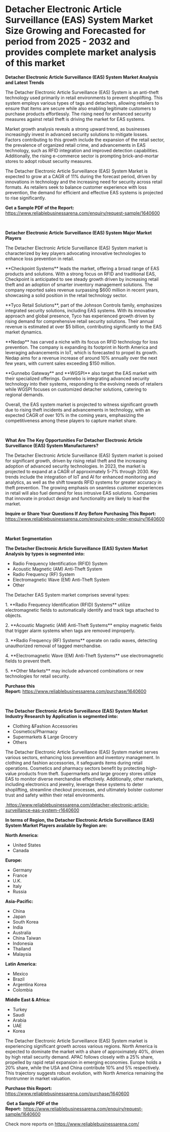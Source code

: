 <p><h1>Detacher Electronic Article Surveillance (EAS) System Market Size Growing and Forecasted for period from 2025 - 2032 and provides complete market analysis of this market</h1></p><p><strong>Detacher Electronic Article Surveillance (EAS) System Market Analysis and Latest Trends</strong></p>
<p><p>The Detacher Electronic Article Surveillance (EAS) System is an anti-theft technology used primarily in retail environments to prevent shoplifting. This system employs various types of tags and detachers, allowing retailers to ensure that items are secure while also enabling legitimate customers to purchase products effortlessly. The rising need for enhanced security measures against retail theft is driving the market for EAS systems.</p><p>Market growth analysis reveals a strong upward trend, as businesses increasingly invest in advanced security solutions to mitigate losses. Factors contributing to this growth include the expansion of the retail sector, the prevalence of organized retail crime, and advancements in EAS technology, such as RFID integration and improved detection capabilities. Additionally, the rising e-commerce sector is prompting brick-and-mortar stores to adopt robust security measures.</p><p>The Detacher Electronic Article Surveillance (EAS) System Market is expected to grow at a CAGR of 11% during the forecast period, driven by innovations in technology and the increasing need for security across retail formats. As retailers seek to balance customer experience with loss prevention, the demand for efficient and effective EAS systems is projected to rise significantly.</p></p>
<p><strong>Get a Sample PDF of the Report:&nbsp;</strong> <a href="https://www.reliablebusinessarena.com/enquiry/request-sample/1640600?utm_campaign=3566&utm_medium=2&utm_source=Github&utm_content=ia&utm_term=23032025&utm_id=detacher-electronic-article-surveillance-eas-system">https://www.reliablebusinessarena.com/enquiry/request-sample/1640600</a></p>
<p>&nbsp;</p>
<p><strong>Detacher Electronic Article Surveillance (EAS) System Major Market Players</strong></p>
<p><p>The Detacher Electronic Article Surveillance (EAS) System market is characterized by key players advocating innovative technologies to enhance loss prevention in retail. </p><p>**Checkpoint Systems** leads the market, offering a broad range of EAS products and solutions. With a strong focus on RFID and traditional EAS, Checkpoint is anticipated to see steady growth driven by increasing retail theft and an adoption of smarter inventory management solutions. The company reported sales revenue surpassing $600 million in recent years, showcasing a solid position in the retail technology sector.</p><p>**Tyco Retail Solutions**, part of the Johnson Controls family, emphasizes integrated security solutions, including EAS systems. With its innovative approach and global presence, Tyco has experienced growth driven by rising demand for comprehensive retail security solutions. Their annual revenue is estimated at over $5 billion, contributing significantly to the EAS market dynamics.</p><p>**Nedap** has carved a niche with its focus on RFID technology for loss prevention. The company is expanding its footprint in North America and leveraging advancements in IoT, which is forecasted to propel its growth. Nedap aims for a revenue increase of around 10% annually over the next few years, with current sales exceeding $150 million.</p><p>**Gunnebo Gateway** and **WGSPI** also target the EAS market with their specialized offerings. Gunnebo is integrating advanced security technology into their systems, responding to the evolving needs of retailers while WGSPI focuses on customized detacher solutions, catering to regional demands.</p><p>Overall, the EAS system market is projected to witness significant growth due to rising theft incidents and advancements in technology, with an expected CAGR of over 10% in the coming years, emphasizing the competitiveness among these players to capture market share.</p></p>
<p>&nbsp;</p>
<p><strong>What Are The Key Opportunities For Detacher Electronic Article Surveillance (EAS) System Manufacturers?</strong></p>
<p><p>The Detacher Electronic Article Surveillance (EAS) System market is poised for significant growth, driven by rising retail theft and the increasing adoption of advanced security technologies. In 2023, the market is projected to expand at a CAGR of approximately 5-7% through 2030. Key trends include the integration of IoT and AI for enhanced monitoring and analytics, as well as the shift towards RFID systems for greater accuracy in theft prevention. The growing emphasis on seamless customer experiences in retail will also fuel demand for less intrusive EAS solutions. Companies that innovate in product design and functionality are likely to lead the market.</p></p>
<p><strong>Inquire or Share Your Questions If Any Before Purchasing This Report:</strong> <a href="https://www.reliablebusinessarena.com/enquiry/pre-order-enquiry/1640600?utm_campaign=3566&utm_medium=2&utm_source=Github&utm_content=ia&utm_term=23032025&utm_id=detacher-electronic-article-surveillance-eas-system">https://www.reliablebusinessarena.com/enquiry/pre-order-enquiry/1640600</a></p>
<p>&nbsp;</p>
<p><strong>Market Segmentation</strong></p>
<p><strong>The Detacher Electronic Article Surveillance (EAS) System Market Analysis by types is segmented into:</strong></p>
<p><ul><li>Radio Frequency Identification (RFID) System</li><li>Acoustic Magnetic (AM) Anti-Theft System</li><li>Radio Frequency (RF) System</li><li>Electromagnetic Wave (EM) Anti-Theft System</li><li>Other</li></ul></p>
<p><p>The Detacher EAS System market comprises several types: </p><p>1. **Radio Frequency Identification (RFID) Systems** utilize electromagnetic fields to automatically identify and track tags attached to objects. </p><p>2. **Acoustic Magnetic (AM) Anti-Theft Systems** employ magnetic fields that trigger alarm systems when tags are removed improperly. </p><p>3. **Radio Frequency (RF) Systems** operate on radio waves, detecting unauthorized removal of tagged merchandise. </p><p>4. **Electromagnetic Wave (EM) Anti-Theft Systems** use electromagnetic fields to prevent theft. </p><p>5. **Other Markets** may include advanced combinations or new technologies for retail security.</p></p>
<p><strong>Purchase this Report:&nbsp;</strong><a href="https://www.reliablebusinessarena.com/purchase/1640600?utm_campaign=3566&utm_medium=2&utm_source=Github&utm_content=ia&utm_term=23032025&utm_id=detacher-electronic-article-surveillance-eas-system">https://www.reliablebusinessarena.com/purchase/1640600</a></p>
<p>&nbsp;</p>
<p><strong>The Detacher Electronic Article Surveillance (EAS) System Market Industry Research by Application is segmented into:</strong></p>
<p><ul><li>Clothing &Fashion Accessories</li><li>Cosmetics/Pharmacy</li><li>Supermarkets & Large Grocery</li><li>Others</li></ul></p>
<p><p>The Detacher Electronic Article Surveillance (EAS) System market serves various sectors, enhancing loss prevention and inventory management. In clothing and fashion accessories, it safeguards items during retail operations. Cosmetics and pharmacy sectors benefit by protecting high-value products from theft. Supermarkets and large grocery stores utilize EAS to monitor diverse merchandise effectively. Additionally, other markets, including electronics and jewelry, leverage these systems to deter shoplifting, streamline checkout processes, and ultimately bolster customer trust and safety within their retail environments.</p></p>
<p><a href="https://www.reliablebusinessarena.com/detacher-electronic-article-surveillance-eas-system-r1640600?utm_campaign=3566&utm_medium=2&utm_source=Github&utm_content=ia&utm_term=23032025&utm_id=detacher-electronic-article-surveillance-eas-system">&nbsp;https://www.reliablebusinessarena.com/detacher-electronic-article-surveillance-eas-system-r1640600</a></p>
<p><strong>In terms of Region, the Detacher Electronic Article Surveillance (EAS) System Market Players available by Region are:</strong></p>
<p>
    <p> <strong> North America: </strong>
        <ul>
            <li>United States</li>
            <li>Canada</li>
        </ul>
        </p> 
    <p> <strong> Europe: </strong>
        <ul>
            <li>Germany</li>
            <li>France</li>
            <li>U.K.</li>
            <li>Italy</li>
            <li>Russia</li>
        </ul>
        </p> 
    <p> <strong> Asia-Pacific: </strong>
        <ul>
            <li>China</li>
            <li>Japan</li>
            <li>South Korea</li>
            <li>India</li>
            <li>Australia</li>
            <li>China Taiwan</li>
            <li>Indonesia</li>
            <li>Thailand</li>
            <li>Malaysia</li>
        </ul>
        </p> 
    <p> <strong> Latin America: </strong>
        <ul>
            <li>Mexico</li>
            <li>Brazil</li>
            <li>Argentina Korea</li>
            <li>Colombia</li>
        </ul>
        </p> 
    <p> <strong> Middle East & Africa: </strong>
        <ul>
            <li>Turkey</li>
            <li>Saudi</li>
            <li>Arabia</li>
            <li>UAE</li>
            <li>Korea</li>
        </ul>
    </p>
    </p>
<p><p>The Detacher Electronic Article Surveillance (EAS) System market is experiencing significant growth across various regions. North America is expected to dominate the market with a share of approximately 40%, driven by high retail security demand. APAC follows closely with a 25% share, propelled by rapid retail expansion in emerging economies. Europe holds a 20% share, while the USA and China contribute 10% and 5% respectively. This trajectory suggests robust evolution, with North America remaining the frontrunner in market valuation.</p></p>
<p><strong>Purchase this Report: </strong><a href="https://www.reliablebusinessarena.com/purchase/1640600?utm_campaign=3566&utm_medium=2&utm_source=Github&utm_content=ia&utm_term=23032025&utm_id=detacher-electronic-article-surveillance-eas-system">https://www.reliablebusinessarena.com/purchase/1640600</a></p>
<p>&nbsp;<strong>Get a Sample PDF of the Report:&nbsp;&nbsp;</strong><a href="https://www.reliablebusinessarena.com/enquiry/request-sample/1640600?utm_campaign=3566&utm_medium=2&utm_source=Github&utm_content=ia&utm_term=23032025&utm_id=detacher-electronic-article-surveillance-eas-system">https://www.reliablebusinessarena.com/enquiry/request-sample/1640600</a></p>
<p><strong></strong></p>
<p>Check more reports on <a href="https://www.reliablebusinessarena.com/?utm_campaign=3566&utm_medium=2&utm_source=Github&utm_content=ia&utm_term=23032025&utm_id=detacher-electronic-article-surveillance-eas-system">https://www.reliablebusinessarena.com/</a></p>